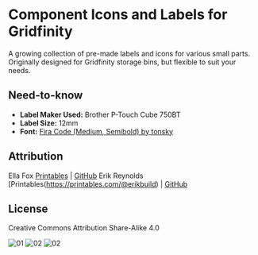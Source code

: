 # Component Icons and Labels for Gridfinity

A growing collection of pre-made labels and icons for various small parts. Originally designed for Gridfinity storage bins, but flexible to suit your needs.

## Need-to-know

- **Label Maker Used:** Brother P-Touch Cube 750BT
- **Label Size:** 12mm
- **Font:** [Fira Code (Medium, Semibold) by tonsky](https://github.com/tonsky/FiraCode)

## Attribution

Ella Fox [Printables](https://www.printables.com/@ellafoxo) | [GitHub](https://github.com/ellafoxo)
Erik Reynolds [Printables(https://printables.com/@erikbuild) | [GitHub](https://github.com/erikbuild)

## License

Creative Commons Attribution Share-Alike 4.0

![01](Assets/01.jpg)
![02](Assets/02.jpg)
![02](Assets/03.jpg)
